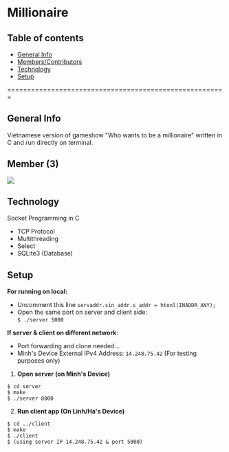 # Millionaire

## Table of contents
* [General Info](#general-info)
* [Members/Contributors](#member)
* [Technology](#technology)
* [Setup](#setup)

=======================================================

## General Info
Vietnamese version of gameshow "Who wants to be a millionaire" written in C and run directly on terminal.

## Member (3)
<a href="https://github.com/minhld99/Millionaire/graphs/contributors">
  <img src="https://contrib.rocks/image?repo=minhld99/Millionaire" />
</a>

## Technology
Socket Programming in C
* TCP Protocol
* Multithreading
* Select
* SQLite3 (Database)

## Setup
<b>For running on local:</b>
- Uncomment this line `servaddr.sin_addr.s_addr = htonl(INADDR_ANY);`
- Open the same port on server and client side:  
```$ ./server 5000```

<b>If server & client on different network</b>: 
- Port forwarding and clone needed...
- Minh's Device External IPv4 Address: `14.248.75.42` (For testing purposes only)

1. <b> Open server (on Minh's Device) </b>
```
$ cd server
$ make
$ ./server 8000
```

2. <b> Run client app (On Linh/Ha's Device) </b>
```
$ cd ../client
$ make
$ ./client
$ (using server IP 14.248.75.42 & port 5000)
```
